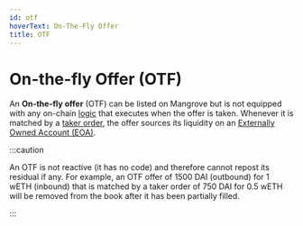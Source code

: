 ```yaml
---
id: otf
hoverText: On-The-Fly Offer
title: OTF
---
```


# On-the-fly Offer (OTF)

An **On-the-fly offer** (OTF) can be listed on Mangrove but is not equipped with any on-chain [logic](../contracts/explanations/offer-maker/README.md#executing-offers) that executes when the offer is taken. Whenever it is matched by a [taker order](contracts/explanations/offer-taker.md#taking-offers), the offer sources its liquidity on an [Externally Owned Account (EOA)](#externally-owned-account-eoa).

:::caution

An OTF is not reactive (it has no code) and therefore cannot repost its residual if any. For example, an OTF offer of 1500 DAI (outbound) for 1 wETH (inbound) that is matched by a taker order of 750 DAI for 0.5 wETH will be removed from the book after it has been partially filled.

:::
